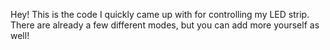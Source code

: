 Hey!
This is the code I quickly came up with for controlling my LED strip.
There are already a few different modes, but you can add more yourself as well!
